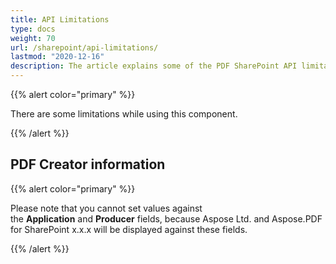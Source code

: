 ```yaml
---
title: API Limitations 
type: docs
weight: 70
url: /sharepoint/api-limitations/
lastmod: "2020-12-16"
description: The article explains some of the PDF SharePoint API limitations.
---
```


{{% alert color="primary" %}}

There are some limitations while using this component.

{{% /alert %}}
## PDF Creator information

{{% alert color="primary" %}}

Please note that you cannot set values against the **Application** and **Producer** fields, because Aspose Ltd. and Aspose.PDF for SharePoint x.x.x will be displayed against these fields. 


{{% /alert %}}
